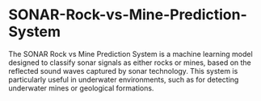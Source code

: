 # SONAR-Rock-vs-Mine-Prediction-System
The SONAR Rock vs Mine Prediction System is a machine learning model designed to classify sonar signals as either rocks or mines, based on the reflected sound waves captured by sonar technology. This system is particularly useful in underwater environments, such as for detecting underwater mines or geological formations.

